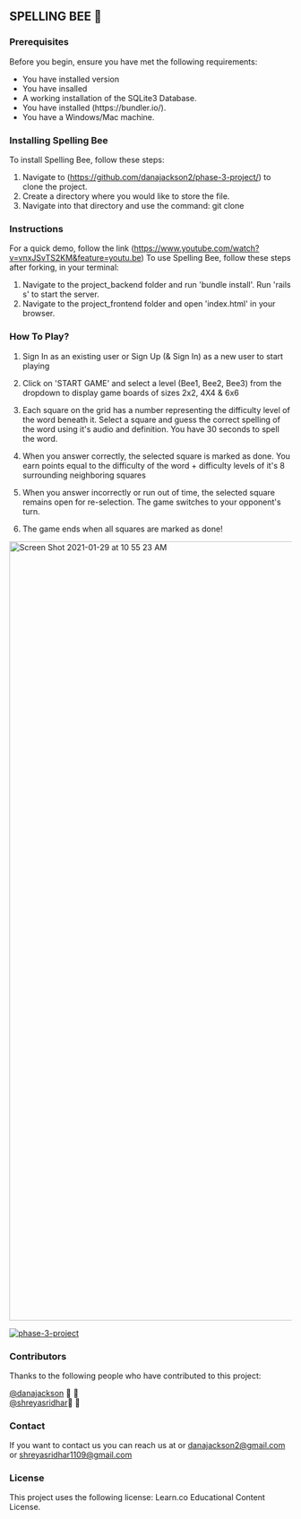 <h2>SPELLING BEE 🐝 </h2>

<h3>Prerequisites</h3>

Before you begin, ensure you have met the following requirements:
<ul>
<li>You have installed version <Ruby/2.6.1> </li>
<li>You have insalled <Rails 6.0.3.4> </li>
<li>A working installation of the SQLite3 Database. </li>
<li>You have installed (https://bundler.io/). </li>
<li>You have a Windows/Mac machine.</li>
  </ul>

<h3>Installing Spelling Bee</h3>

To install Spelling Bee, follow these steps:

1. Navigate to (https://github.com/danajackson2/phase-3-project/) to clone the project.
2. Create a directory where you would like to store the file.
3. Navigate into that directory and use the command: git clone <project-SSH>

<h3>Instructions</h3>

For a quick demo, follow the link (https://www.youtube.com/watch?v=vnxJSvTS2KM&feature=youtu.be) To use Spelling Bee, follow these steps after forking, in your terminal:

1. Navigate to the project_backend folder and run 'bundle install'. Run 'rails s' to start the server.
2. Navigate to the project_frontend folder and open 'index.html' in your browser.


<h3>How To Play?</h3>

1. Sign In as an existing user or Sign Up (& Sign In) as a new user to start playing

2. Click on 'START GAME' and select a level (Bee1, Bee2, Bee3) from the dropdown to display game boards of sizes 2x2, 4X4 & 6x6

3. Each square on the grid has a number representing the difficulty level of the word beneath it. Select a square and guess the correct spelling of the word using it's audio and definition. You have 30 seconds to spell the word.

4. When you answer correctly, the selected square is marked as done. You earn points equal to the difficulty of the word + difficulty levels of it's 8 surrounding neighboring squares

5. When you answer incorrectly or run out of time, the selected square remains open for re-selection. The game switches to your opponent's turn.

6. The game ends when all squares are marked as done!

<img width="1391" alt="Screen Shot 2021-01-29 at 10 55 23 AM" src="https://user-images.githubusercontent.com/19844780/106317282-f2644600-6222-11eb-9e92-dbd3d929ca6f.png" >

[![phase-3-project](https://img.youtube.com/vi/YOUTUBE_VIDEO_ID_HERE/0.jpg)](https://www.youtube.com/watch?v=vnxJSvTS2KM&feature=youtu.be)

<h3>Contributors</h3>

Thanks to the following people who have contributed to this project:

<a href ="https://github.com/danajackson2/">@danajackson</a> 📖 🐛<br>
<a href ="https://github.com/shreya-sridhar"> @shreyasridhar</a>📖 🐛

<h3>Contact</h3>

If you want to contact us you can reach us at or danajackson2@gmail.com or shreyasridhar1109@gmail.com

<h3>License</h3>

This project uses the following license: Learn.co Educational Content License.

